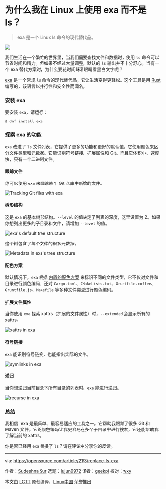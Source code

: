 [#]: subject: (Why I use exa instead of ls on Linux)
[#]: via: (https://opensource.com/article/21/3/replace-ls-exa)
[#]: author: (Sudeshna Sur https://opensource.com/users/sudeshna-sur)
[#]: collector: (lujun9972)
[#]: translator: (geekpi)
[#]: reviewer: (wxy)
[#]: publisher: ( )
[#]: url: ( )

为什么我在 Linux 上使用 exa 而不是 ls？
======

> exa 是一个 Linux ls 命令的现代替代品。

![](https://img.linux.net.cn/data/attachment/album/202103/26/101726h008fn6tttn4g6gt.jpg)

我们生活在一个繁忙的世界里，当我们需要查找文件和数据时，使用 `ls` 命令可以节省时间和精力。但如果不经过大量调整，默认的 `ls` 输出并不十分舒心。当有一个 exa 替代方案时，为什么要花时间眯着眼睛看黑白文字呢？

[exa][2] 是一个常规 `ls` 命令的现代替代品，它让生活变得更轻松。这个工具是用 [Rust][3] 编写的，该语言以并行性和安全性而闻名。

### 安装 exa

要安装 `exa`，请运行：

```
$ dnf install exa
```

### 探索 exa 的功能

`exa` 改进了 `ls` 文件列表，它提供了更多的功能和更好的默认值。它使用颜色来区分文件类型和元数据。它能识别符号链接、扩展属性和 Git。而且它体积小、速度快，只有一个二进制文件。

#### 跟踪文件

你可以使用 `exa` 来跟踪某个 Git 仓库中新增的文件。

![Tracking Git files with exa][4]

#### 树形结构

这是 `exa` 的基本树形结构。`--level` 的值决定了列表的深度，这里设置为 2。如果你想列出更多的子目录和文件，请增加 `--level` 的值。

![exa's default tree structure][6]

这个树包含了每个文件的很多元数据。

![Metadata in exa's tree structure][7]

#### 配色方案

默认情况下，`exa` 根据 [内置的配色方案][8] 来标识不同的文件类型。它不仅对文件和目录进行颜色编码，还对 `Cargo.toml`、`CMakeLists.txt`、`Gruntfile.coffee`、`Gruntfile.js`、`Makefile` 等多种文件类型进行颜色编码。

#### 扩展文件属性

当你使用 `exa` 探索 xattrs（扩展的文件属性）时，`--extended` 会显示所有的 xattrs。

![xattrs in exa][9]

#### 符号链接

`exa` 能识别符号链接，也能指出实际的文件。

![symlinks in exa][10]

#### 递归

当你想递归当前目录下所有目录的列表时，`exa` 能进行递归。

![recurse in exa][11]

### 总结

我相信 `exa 是最简单、最容易适应的工具之一。它帮助我跟踪了很多 Git 和 Maven 文件。它的颜色编码让我更容易在多个子目录中进行搜索，它还能帮助我了解当前的 xattrs。

你是否已经用 `exa` 替换了 `ls`？请在评论中分享你的反馈。

--------------------------------------------------------------------------------

via: https://opensource.com/article/21/3/replace-ls-exa

作者：[Sudeshna Sur][a]
选题：[lujun9972][b]
译者：[geekpi](https://github.com/geekpi)
校对：[wxy](https://github.com/wxy)

本文由 [LCTT](https://github.com/LCTT/TranslateProject) 原创编译，[Linux中国](https://linux.cn/) 荣誉推出

[a]: https://opensource.com/users/sudeshna-sur
[b]: https://github.com/lujun9972
[1]: https://opensource.com/sites/default/files/styles/image-full-size/public/lead-images/bash_command_line.png?itok=k4z94W2U (bash logo on green background)
[2]: https://the.exa.website/docs
[3]: https://opensource.com/tags/rust
[4]: https://opensource.com/sites/default/files/uploads/exa_trackingfiles.png (Tracking Git files with exa)
[5]: https://creativecommons.org/licenses/by-sa/4.0/
[6]: https://opensource.com/sites/default/files/uploads/exa_treestructure.png (exa's default tree structure)
[7]: https://opensource.com/sites/default/files/uploads/exa_metadata.png (Metadata in exa's tree structure)
[8]: https://the.exa.website/features/colours
[9]: https://opensource.com/sites/default/files/uploads/exa_xattrs.png (xattrs in exa)
[10]: https://opensource.com/sites/default/files/uploads/exa_symlinks.png (symlinks in exa)
[11]: https://opensource.com/sites/default/files/uploads/exa_recurse.png (recurse in exa)

